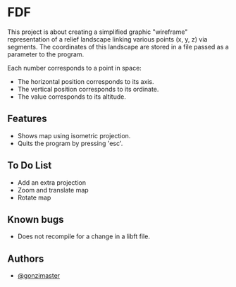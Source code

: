 
# FDF

This project is about creating a simplified graphic "wireframe"
representation of a relief landscape linking various points (x, y, z) via
segments. The coordinates of this landscape are stored in a file passed as
a parameter to the program.

Each number corresponds to a point in space:
- The horizontal position corresponds to its axis.
- The vertical position corresponds to its ordinate.
- The value corresponds to its altitude.

## Features

- Shows map using isometric projection.
- Quits the program by pressing 'esc'.

## To Do List

- Add an extra projection
- Zoom and translate map
- Rotate map

## Known bugs

- Does not recompile for a change in a libft file.

## Authors

- [@gonzimaster](https://www.github.com/gonzimaster)

